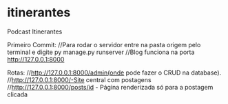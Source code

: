 # itinerantes
Podcast Itinerantes

Primeiro Commit:
  //Para rodar o servidor entre na pasta origem pelo terminal e digite py manage.py runserver
  //Blog funciona na porta http://127.0.0.1:8000
  
Rotas:
  //http://127.0.0.1:8000/admin(onde pode fazer o CRUD na database).
  //http://127.0.0.1:8000/-Site central com postagens
  //http://127.0.0.1:8000/posts/id - Página renderizada só para a postagem clicada
  
  
